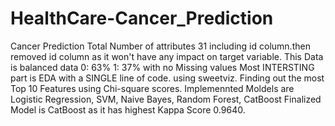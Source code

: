 # HealthCare-Cancer_Prediction
Cancer Prediction 
Total Number of attributes 31 including id column.then removed id column as it won't have any impact on target variable.
This Data is balanced data 0: 63% 1: 37% with no Missing values
Most INTERSTING part is EDA with a SINGLE line of code. using sweetviz.
Finding out the most Top 10 Features using Chi-square scores.
Implemennted Moldels are Logistic Regression, SVM, Naive Bayes, Random Forest, CatBoost
Finalized Model is CatBoost as it has highest Kappa Score 0.9640.
